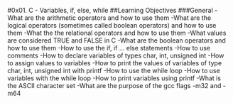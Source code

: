 #0x01. C - Variables, if, else, while
##Learning Objectives
###General
-What are the arithmetic operators and how to use them
-What are the logical operators (sometimes called boolean operators) and how to use them
-What the the relational operators and how to use them
-What values are considered TRUE and FALSE in C
-What are the boolean operators and how to use them
-How to use the if, if ... else statements
-How to use comments
-How to declare variables of types char, int, unsigned int
-How to assign values to variables
-How to print the values of variables of type char, int, unsigned int with printf
-How to use the while loop
-How to use variables with the while loop
-How to print variables using printf
-What is the ASCII character set
-What are the purpose of the gcc flags -m32 and -m64
